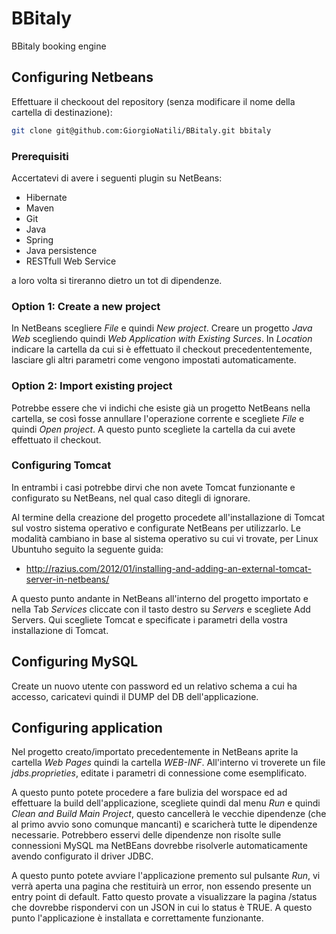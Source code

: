 BBitaly
========

BBitaly booking engine

## Configuring Netbeans

Effettuare il checkoout del repository (senza modificare il nome della cartella di destinazione):

```bash
git clone git@github.com:GiorgioNatili/BBitaly.git bbitaly
```

### Prerequisiti

Accertatevi di avere i seguenti plugin su NetBeans:

 * Hibernate
 * Maven
 * Git
 * Java
 * Spring
 * Java persistence
 * RESTfull Web Service

a loro volta si tireranno dietro un tot di dipendenze.

### Option 1: Create a new project

In NetBeans scegliere _File_ e quindi _New project_. Creare un progetto *Java Web* scegliendo quindi *Web Application with Existing Surces*. In *Location* indicare la cartella da cui si è effettuato il checkout 
precedententemente, lasciare gli altri parametri come vengono impostati automaticamente.

### Option 2: Import existing project

Potrebbe essere che vi indichi che esiste già un progetto NetBeans nella cartella, se così fosse annullare l'operazione corrente e scegliete _File_ e quindi _Open project_. A questo punto scegliete la cartella da 
cui avete effettuato il checkout.

### Configuring Tomcat

In entrambi i casi potrebbe dirvi che non avete Tomcat funzionante e configurato su NetBeans, nel qual caso ditegli di ignorare.

Al termine della creazione del progetto procedete all'installazione di Tomcat sul vostro sistema operativo e configurate NetBeans per utilizzarlo. Le modalità cambiano in base al sistema operativo su cui vi 
trovate, per Linux Ubuntuho seguito la seguente guida:

 * http://razius.com/2012/01/installing-and-adding-an-external-tomcat-server-in-netbeans/

A questo punto andante in NetBeans all'interno del progetto importato e nella Tab *Services* cliccate con il tasto destro su *Servers* e scegliete Add Servers. Qui scegliete Tomcat e specificate i parametri della 
vostra installazione di Tomcat.

## Configuring MySQL

Create un nuovo utente con password ed un relativo schema a cui ha accesso, caricatevi quindi il DUMP del DB dell'applicazione.

## Configuring application

Nel progetto creato/importato precedentemente in NetBeans aprite la cartella *Web Pages* quindi la cartella *WEB-INF*. All'interno vi troverete un file *jdbs.proprieties*, editate i parametri di connessione come 
esemplificato.

A questo punto potete procedere a fare bulizia del worspace ed ad effettuare la build dell'applicazione, scegliete quindi dal menu *Run* e quindi *Clean and Build Main Project*, questo cancellerà le vecchie 
dipendenze (che al primo avvio sono comunque mancanti) e scaricherà tutte le dipendenze necessarie. Potrebbero esservi delle dipendenze non risolte sulle connessioni MySQL ma NetBEans dovrebbe risolverle 
automaticamente avendo configurato il driver JDBC.

A questo punto potete avviare l'applicazione premento sul pulsante *Run*, vi verrà aperta una pagina che restituirà un error, non essendo presente un entry point di default. Fatto questo provate a visualizzare la 
pagina /status che dovrebbe rispondervi con un JSON in cui lo status è TRUE. A questo punto l'applicazione è installata e correttamente funzionante.

